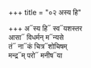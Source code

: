+++
title = "०२ अस्य हि"

+++
अ᳓स्य हि᳓ स्व᳓यशस्तर  
आसा᳓ विधर्मन् म᳓न्यसे  
तं᳓ ना᳓कं चित्र᳓शोचिषम्  
मन्द्र᳓म् परो᳓ मनीष᳓या